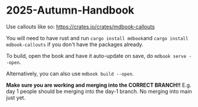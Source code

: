 # 2025-Autumn-Handbook

Use callouts like so: https://crates.io/crates/mdbook-callouts

You will need to have rust and run `cargo install mdbook`and `cargo install mdbook-callouts`
if you don't have the packages already.

To build, open the book and have it auto-update on save, do ``mdbook serve --open``.

Alternatively, you can also use ``mdbook build --open``.

**Make sure you are working and merging into the CORRECT BRANCH!!** 
E.g. day 1 people should be merging into the day-1 branch. No merging into main just yet.